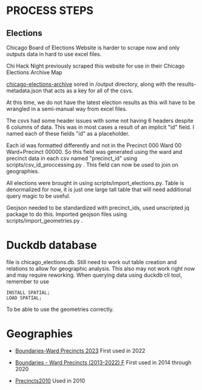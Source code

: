 # PROCESS STEPS

## Elections

Chicago Board of Elections Website is harder to scrape now and only outputs data in hard to use excel files.

Chi Hack Night previously scraped this website for use in their Chicago Elections Archive Map

[chicago-elections-archive](https://github.com/chihacknight/chicago-elections-archive/tree/main/output)
sored in /output directory, along with the results-metadata.json that acts as a key for all of the csvs.

At this time, we do not have the latest election results as this will have to be wrangled in a semi-manual way from excel files.

The csvs had some header issues with some not having 6 headers despite 6 columns of data.
This was in most cases a result of an implicit "id" field. I named each of these fields "id" as a placeholder.

Each id was formatted differently and not in the Precinct 000 Ward 00 Ward+Precinct 00000. So this field was generated using the ward and precinct data in each csv named "precinct_id" using scripts/csv_id_proccessing.py . This field can now be used to join on geographies.

All elections were brought in using scripts/import_elections.py. Table is denormalized for now, it is just one large tall table that will need additional query magic to be useful.

Geojson needed to be standardized with precinct_ids, used unscripted jq package to do this. Imported geojson files using scripts/import_geometries.py .

# Duckdb database

file is chicago_elections.db. Still need to work out table creation and relations to allow for geographic analysis. This also may not work right now and may require reworking. When querying data using duckdb cli tool, remember to use

```
INSTALL SPATIAL;
LOAD SPATIAL;
```

To be able to use the geometries correctly.

# Geographies

- [Boundaries-Ward Precincts 2023](https://data.cityofchicago.org/Facilities-Geographic-Boundaries/Boundaries-Ward-Precincts-2023-/6piy-vbxa/about_data) First used in 2022

- [Boundaries - Ward Precincts (2013-2022)
  F](https://data.cityofchicago.org/Facilities-Geographic-Boundaries/Boundaries-Ward-Precincts-2013-2022-/nvke-umup/about_data) First used in 2014 through 2020
- [Precincts2010](https://data.cityofchicago.org/Facilities-Geographic-Boundaries/Precincts2010/2d4k-r48m/about_data) Used in 2010

